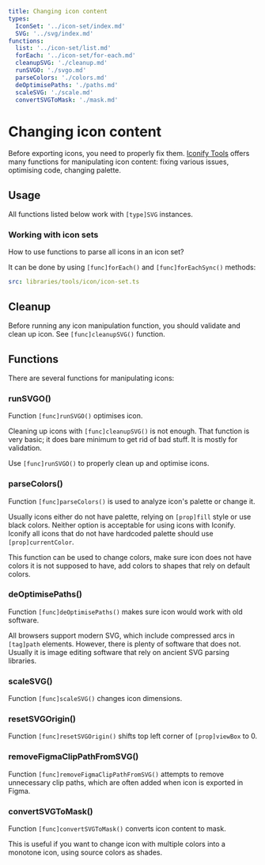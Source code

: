 ```yaml
title: Changing icon content
types:
  IconSet: '../icon-set/index.md'
  SVG: '../svg/index.md'
functions:
  list: '../icon-set/list.md'
  forEach: '../icon-set/for-each.md'
  cleanupSVG: './cleanup.md'
  runSVGO: './svgo.md'
  parseColors: './colors.md'
  deOptimisePaths: './paths.md'
  scaleSVG: './scale.md'
  convertSVGToMask: './mask.md'
```

# Changing icon content

Before exporting icons, you need to properly fix them.
[Iconify Tools](./index.md) offers many functions for manipulating icon content: fixing various issues, 
optimising code, changing palette.

## Usage

All functions listed below work with `[type]SVG` instances.

### Working with icon sets

How to use functions to parse all icons in an icon set?

It can be done by using `[func]forEach()` and `[func]forEachSync()` methods:

```yaml
src: libraries/tools/icon/icon-set.ts
```

## Cleanup

Before running any icon manipulation function, you should validate and clean up icon. See `[func]cleanupSVG()` function.

## Functions

There are several functions for manipulating icons:

### runSVGO()

Function `[func]runSVGO()` optimises icon.

Cleaning up icons with `[func]cleanupSVG()` is not enough. That function is very basic; it does bare minimum to get rid of bad stuff. It is mostly for validation.

Use `[func]runSVGO()` to properly clean up and optimise icons.

### parseColors()

Function `[func]parseColors()` is used to analyze icon's palette or change it.

Usually icons either do not have palette, relying on `[prop]fill` style or use black colors. Neither option is acceptable for using icons with Iconify. Iconify all icons that do not have hardcoded palette should use `[prop]currentColor`.

This function can be used to change colors, make sure icon does not have colors it is not supposed to have, add colors to shapes that rely on default colors.

### deOptimisePaths()

Function `[func]deOptimisePaths()` makes sure icon would work with old software.

All browsers support modern SVG, which include compressed arcs in `[tag]path` elements. However, there is plenty of software that does not. Usually it is image editing software that rely on ancient SVG parsing libraries.

### scaleSVG()

Function `[func]scaleSVG()` changes icon dimensions.

### resetSVGOrigin()

Function `[func]resetSVGOrigin()` shifts top left corner of `[prop]viewBox` to 0.

### removeFigmaClipPathFromSVG()

Function `[func]removeFigmaClipPathFromSVG()` attempts to remove unnecessary clip paths, which are often added when icon is exported in Figma.

### convertSVGToMask()

Function `[func]convertSVGToMask()` converts icon content to mask.

This is useful if you want to change icon with multiple colors into a monotone icon, using source colors as shades.
